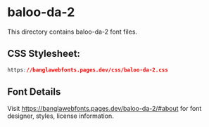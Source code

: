 # baloo-da-2

This directory contains baloo-da-2 font files.

## CSS Stylesheet:
```css
https://banglawebfonts.pages.dev/css/baloo-da-2.css
```

## Font Details
Visit https://banglawebfonts.pages.dev/baloo-da-2/#about for font designer, styles, license information.